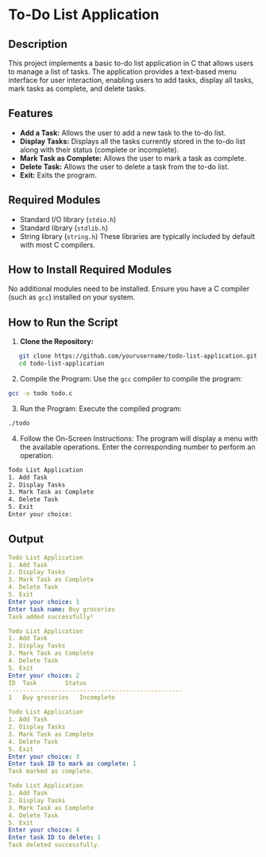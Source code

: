# To-Do List Application
## Description
This project implements a basic to-do list application in C that allows users to manage a list of tasks. The application provides a text-based menu interface for user interaction, enabling users to add tasks, display all tasks, mark tasks as complete, and delete tasks.
## Features
- **Add a Task:** Allows the user to add a new task to the to-do list.
- **Display Tasks:** Displays all the tasks currently stored in the to-do list along with their status (complete or incomplete).
- **Mark Task as Complete:** Allows the user to mark a task as complete.
- **Delete Task:** Allows the user to delete a task from the to-do list.
- **Exit:** Exits the program.

## Required Modules
- Standard I/O library (`stdio.h`)
- Standard library (`stdlib.h`)
- String library (`string.h`)
These libraries are typically included by default with most C compilers.

## How to Install Required Modules
No additional modules need to be installed. Ensure you have a C compiler (such as `gcc`) installed on your system.

## How to Run the Script
1. **Clone the Repository:**

```sh
   git clone https://github.com/yourusername/todo-list-application.git
   cd todo-list-application
```
2. Compile the Program:
Use the `gcc` compiler to compile the program:
```bash 
gcc -o todo todo.c
```
3. Run the Program:
Execute the compiled program:
```bash 
./todo
```
4. Follow the On-Screen Instructions:
The program will display a menu with the available operations. Enter the corresponding number to perform an operation.
```bash
Todo List Application
1. Add Task
2. Display Tasks
3. Mark Task as Complete
4. Delete Task
5. Exit
Enter your choice: 
```

## Output
```yaml
Todo List Application
1. Add Task
2. Display Tasks
3. Mark Task as Complete
4. Delete Task
5. Exit
Enter your choice: 1
Enter task name: Buy groceries
Task added successfully!

Todo List Application
1. Add Task
2. Display Tasks
3. Mark Task as Complete
4. Delete Task
5. Exit
Enter your choice: 2
ID	Task		Status
-------------------------------------------------
1	Buy groceries	Incomplete

Todo List Application
1. Add Task
2. Display Tasks
3. Mark Task as Complete
4. Delete Task
5. Exit
Enter your choice: 3
Enter task ID to mark as complete: 1
Task marked as complete.

Todo List Application
1. Add Task
2. Display Tasks
3. Mark Task as Complete
4. Delete Task
5. Exit
Enter your choice: 4
Enter task ID to delete: 1
Task deleted successfully.
```
